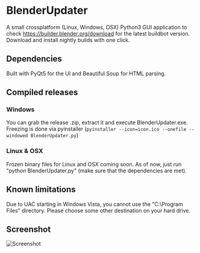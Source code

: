 # BlenderUpdater
A small crossplatform (Linux, Windows, OSX) Python3 GUI application to check https://builder.blender.org/download for
the latest buildbot version. Download and install nightly builds with one click.

## Dependencies
Built with PyQt5 for the UI and Beautiful Soup for HTML parsing.

## Compiled releases
### Windows
You can grab the release .zip, extract it and execute BlenderUpdater.exe. Freezing is done via pyinstaller (`pyinstaller --icon=icon.ico --onefile --windowed BlenderUpdater.py`)

### Linux & OSX
Frozen binary files for Linux and OSX coming soon. As of now, just run "python BlenderUpdater.py" (make sure that the dependencies are met).

## Known limitations
Due to UAC starting in Windows Vista, you cannot use the "C:\Program Files\" directory. Please choose some other destination on your hard drive.

## Screenshot

![Screenshot](https://raw.githubusercontent.com/tobkum/BlenderUpdater/master/screenshot.png)
